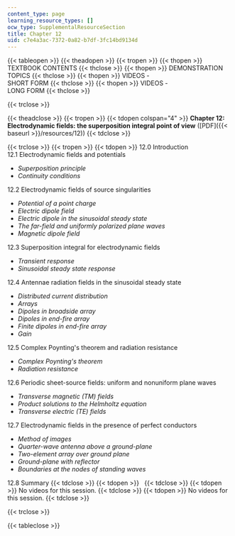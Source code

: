 ```yaml
---
content_type: page
learning_resource_types: []
ocw_type: SupplementalResourceSection
title: Chapter 12
uid: c7e4a3ac-7372-0a82-b7df-3fc14bd9134d
---
```


{{< tableopen >}}
{{< theadopen >}}
{{< tropen >}}
{{< thopen >}}
TEXTBOOK CONTENTS
{{< thclose >}}
{{< thopen >}}
DEMONSTRATION TOPICS
{{< thclose >}}
{{< thopen >}}
VIDEOS -  
SHORT FORM
{{< thclose >}}
{{< thopen >}}
VIDEOS -  
LONG FORM
{{< thclose >}}

{{< trclose >}}

{{< theadclose >}}
{{< tropen >}}
{{< tdopen colspan="4" >}}
**Chapter 12: Electrodynamic fields: the superposition integral point of view** ([PDF]({{< baseurl >}}/resources/12))
{{< tdclose >}}

{{< trclose >}}
{{< tropen >}}
{{< tdopen >}}
12.0 Introduction  
12.1 Electrodynamic fields and potentials

*   _Superposition principle_
*   _Continuity conditions_

12.2 Electrodynamic fields of source singularities

*   _Potential of a point charge_
*   _Electric dipole field_
*   _Electric dipole in the sinusoidal steady state_
*   _The far-field and uniformly polarized plane waves_
*   _Magnetic dipole field_

12.3 Superposition integral for electrodynamic fields

*   _Transient response_
*   _Sinusoidal steady state response_

12.4 Antennae radiation fields in the sinusoidal steady state

*   _Distributed current distribution_
*   _Arrays_
*   _Dipoles in broadside array_
*   _Dipoles in end-fire array_
*   _Finite dipoles in end-fire array_
*   _Gain_

12.5 Complex Poynting's theorem and radiation resistance

*   _Complex Poynting's theorem_
*   _Radiation resistance_

12.6 Periodic sheet-source fields: uniform and nonuniform plane waves

*   _Transverse magnetic (TM) fields_
*   _Product solutions to the Helmholtz equation_
*   _Transverse electric (TE) fields_

12.7 Electrodynamic fields in the presence of perfect conductors

*   _Method of images_
*   _Quarter-wave antenna above a ground-plane_
*   _Two-element array over ground plane_
*   _Ground-plane with reflector_
*   _Boundaries at the nodes of standing waves_

12.8 Summary
{{< tdclose >}}
{{< tdopen >}}
 
{{< tdclose >}}
{{< tdopen >}}
No videos for this session.
{{< tdclose >}}
{{< tdopen >}}
No videos for this session.
{{< tdclose >}}

{{< trclose >}}

{{< tableclose >}}